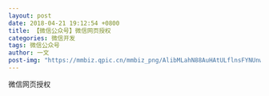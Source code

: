 ```yaml
---
layout: post
date: 2018-04-21 19:12:54 +0800
title: 【微信公众号】微信网页授权
categories: 微信开发
tags: 微信公众号
author: 一文
post-img: "https://mmbiz.qpic.cn/mmbiz_png/AlibMLahN88AuHAtULflnsFYNUnwq8b6QkTTfpdMdcxHVnfCw9cZ3Jzj8lcicRYZzEyc4MibWFH7qQicV7qs1dVic7A/0?wx_fmt=png"
---
```


微信网页授权
